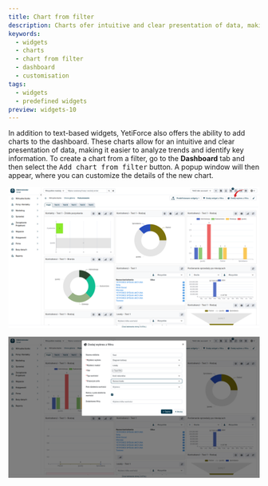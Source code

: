 ```yaml
---
title: Chart from filter
description: Charts ofer intuitive and clear presentation of data, making it easier to analyze trends and identify key information.
keywords:
  - widgets
  - charts
  - chart from filter
  - dashboard
  - customisation
tags:
  - widgets
  - predefined widgets
preview: widgets-10
---
```


In addition to text-based widgets, YetiForce also offers the ability to add charts to the dashboard. These charts allow for an intuitive and clear presentation of data, making it easier to analyze trends and identify key information. To create a chart from a filter, go to the **Dashboard** tab and then select the <kbd>Add chart from filter</kbd> button. A popup window will then appear, where you can customize the details of the new chart.

![widgets-10.jpg](widgets-10.jpg)

![widgets-11.jpg](widgets-11.jpg)
